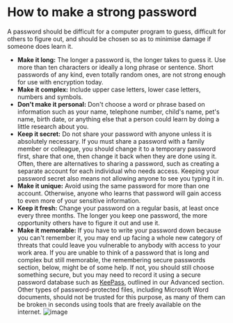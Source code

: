 [Title]: # (How to make a strong password)
[Order]: # (6)

# How to make a strong password

A password should be difficult for a computer program to guess, difficult for others to figure out, and should be chosen so as to minimise damage if someone does learn it.

*   **Make it long:** The longer a password is, the longer takes to guess it. Use more than ten characters or ideally a long phrase or sentence. Short passwords of any kind, even totally random ones, are not strong enough for use with encryption today.
*   **Make it complex:** Include upper case letters, lower case letters, numbers and symbols.
*   **Don't make it personal:** Don't choose a word or phrase based on information such as your name, telephone number, child's name, pet's name, birth date, or anything else that a person could learn by doing a little research about you.
*   **Keep it secret:** Do not share your password with anyone unless it is absolutely necessary. If you must share a password with a family member or colleague, you should change it to a temporary password first, share that one, then change it back when they are done using it. Often, there are alternatives to sharing a password, such as creating a separate account for each individual who needs access. Keeping your password secret also means not allowing anyone to see you typing it in.
*   **Make it unique:** Avoid using the same password for more than one account. Otherwise, anyone who learns that password will gain access to even more of your sensitive information.
*   **Keep it fresh:** Change your password on a regular basis, at least once every three months. The longer you keep one password, the more opportunity others have to figure it out and use it.
*   **Make it memorable:** If you have to write your password down because you can't remember it, you may end up facing a whole new category of threats that could leave you vulnerable to anybody with access to your work area. If you are unable to think of a password that is long and complex but still memorable, the remembering secure passwords section, below, might be of some help. If not, you should still choose something secure, but you may need to record it using a secure password database such as [KeePass](umbrella://lesson/keepassx), outlined in our Advanced section. Other types of password-protected files, including Microsoft Word documents, should not be trusted for this purpose, as many of them can be broken in seconds using tools that are freely available on the internet.
![image](password2.png)